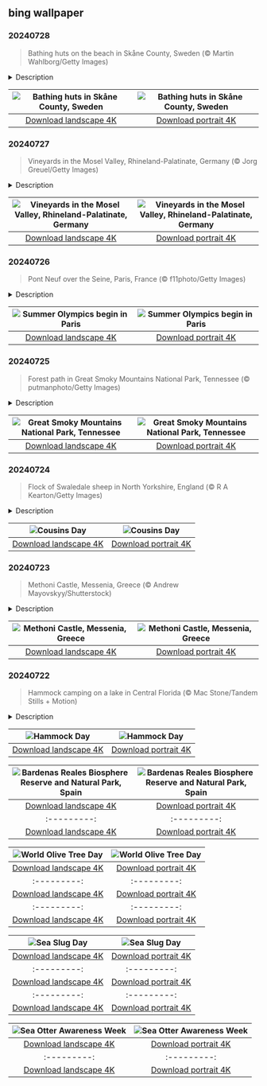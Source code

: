 ## bing wallpaper

### 20240728

> Bathing huts on the beach in Skåne County, Sweden (© Martin Wahlborg/Getty Images)

<details>
<summary>Description</summary>

> When it comes to vibrant beach scenes, Skåne County in Sweden, doesn't disappoint. Today's image features pastel huts in Skanörs Havsbad, a sandy beach section in the town of Skanör. This is one of the most popular parts of the beach, which stretches for over 6 miles, on the western side of the Falsterbonäset peninsula. Located near the Skanör marina, this part of the beach is a favorite spot for bathers in the summer months.
> 
> Along with sandy shores, this area is home to rapeseed fields, beech forests, ancient monuments, castles, and museums that bring the region's history to life, from the Romanesque grandeur of Lund's cathedral to the modern energy of Malmö. So, next time you're in Skåne, don't forget to take a stroll along the shore and soak in the colorful charm of these iconic beach huts.
> 
> 

</details>

| ![Bathing huts in Skåne County, Sweden](https://cn.bing.com/th?id=OHR.BeachHutsSweden_EN-US6029381108_UHD.jpg&pid=hp&w=400&h=224&rs=1&c=4) | ![Bathing huts in Skåne County, Sweden](https://cn.bing.com/th?id=OHR.BeachHutsSweden_EN-US6029381108_1080x1920.jpg&pid=hp&w=155&h=315&rs=1&c=4) |
|:---------:|:---------:|
| [Download landscape 4K](https://cn.bing.com/th?id=OHR.BeachHutsSweden_EN-US6029381108_UHD.jpg) | [Download portrait 4K](https://cn.bing.com/th?id=OHR.BeachHutsSweden_EN-US6029381108_1080x1920.jpg) |

### 20240727

> Vineyards in the Mosel Valley, Rhineland-Palatinate, Germany (© Jorg Greuel/Getty Images)

<details>
<summary>Description</summary>

> Welcome to the Palatinate, a wine lover's dream come true. This wine-growing region in western Germany has rolling hills, fertile soils, and a warm climate, allowing the cultivation of a diverse variety of grapes. While riesling reigns supreme, other notable varieties include chardonnay, sauvignon blanc, pinot blanc, Müller-Thurgau, and Dornfelder. The Palatinate is the largest red wine-producing region in the country, with over 40% of the vineyards devoted to it.
> 
> Visitors can try schorle, a drink made by mixing wine with sparkling water that is a popular choice at annual wine festivals held in the Palatinate's wine-producing towns. The region is also home to the Wurstmarkt, recognized as the world's largest wine festival, held in Bad Dürkheim. It draws over 600,000 visitors every year. So, let's raise a toast to the Palatinate. Prost!
> 
> 

</details>

| ![Vineyards in the Mosel Valley, Rhineland-Palatinate, Germany](https://cn.bing.com/th?id=OHR.RhinelandVineyards_EN-US5864380431_UHD.jpg&pid=hp&w=400&h=224&rs=1&c=4) | ![Vineyards in the Mosel Valley, Rhineland-Palatinate, Germany](https://cn.bing.com/th?id=OHR.RhinelandVineyards_EN-US5864380431_1080x1920.jpg&pid=hp&w=155&h=315&rs=1&c=4) |
|:---------:|:---------:|
| [Download landscape 4K](https://cn.bing.com/th?id=OHR.RhinelandVineyards_EN-US5864380431_UHD.jpg) | [Download portrait 4K](https://cn.bing.com/th?id=OHR.RhinelandVineyards_EN-US5864380431_1080x1920.jpg) |

### 20240726

> Pont Neuf over the Seine, Paris, France (© f11photo/Getty Images)

<details>
<summary>Description</summary>

> Welcome to Paris, the City of Light, which is hosting the Summer Olympics for the third time. What makes these Games unique is the opening ceremony, which will be held outside a stadium for the first time. Participants will parade along the Seine on a flotilla of boats, passing under the Pont Neuf, pictured here, and cheered by spectators lining both banks. Paris is no stranger to historic firsts; the 1900 Games included women competing for the first time, although they made up only 22 of 997 athletes.
> 
> These Games are set to be rather special: Breakdancing will make its Summer Olympic debut in Paris. Competitors will be scored by a panel of nine judges who will look out for creativity and personality, along with other criteria. This could be a one-off, as breakdancing hasn't been included in the 2028 Olympics in Los Angeles. The surfing event at Paris 2024 is also rather unique: the competition will take place in Tahiti, part of French Polynesia. Almost 10,000 miles away from the host city, Tahiti was chosen because the island's huge waves make it perfect for surfing.
> 
> 

</details>

| ![Summer Olympics begin in Paris](https://cn.bing.com/th?id=OHR.PontNeuf_EN-US5735328254_UHD.jpg&pid=hp&w=400&h=224&rs=1&c=4) | ![Summer Olympics begin in Paris](https://cn.bing.com/th?id=OHR.PontNeuf_EN-US5735328254_1080x1920.jpg&pid=hp&w=155&h=315&rs=1&c=4) |
|:---------:|:---------:|
| [Download landscape 4K](https://cn.bing.com/th?id=OHR.PontNeuf_EN-US5735328254_UHD.jpg) | [Download portrait 4K](https://cn.bing.com/th?id=OHR.PontNeuf_EN-US5735328254_1080x1920.jpg) |

### 20240725

> Forest path in Great Smoky Mountains National Park, Tennessee (© putmanphoto/Getty Images)

<details>
<summary>Description</summary>

> Fancy a walk through the Smokies in Tennessee, seen in today's image? Spanning over 522,000 acres between North Carolina and Tennessee, the Great Smoky Mountains National Park is a treasure trove of natural beauty and biodiversity. Home to more than 19,000 documented species, scientists estimate that tens of thousands more remain undiscovered. Miles of hiking trails wind through the dense woodlands, leading adventurers to cascading waterfalls and scenic overlooks. The park also boasts some of the highest mountains in the eastern United States, including Clingmans Dome, which rises to 6,643 feet. Visitors are often enchanted by the mist that blankets the peaks each morning, giving the park its mystical name. The park is a UNESCO World Heritage Site and an International Biosphere Reserve.
> 
> In every season, it offers a unique spectacle: the wildflower bloom in spring, vibrant foliage in fall, and serene snow-covered landscapes in winter. Great Smoky Mountains National Park is a haven for nature lovers and adventurers alike, promising unforgettable experiences and a deeper connection to the natural world.
> 
> 

</details>

| ![Great Smoky Mountains National Park, Tennessee](https://cn.bing.com/th?id=OHR.SmokyMountainTrail_EN-US9730767535_UHD.jpg&pid=hp&w=400&h=224&rs=1&c=4) | ![Great Smoky Mountains National Park, Tennessee](https://cn.bing.com/th?id=OHR.SmokyMountainTrail_EN-US9730767535_1080x1920.jpg&pid=hp&w=155&h=315&rs=1&c=4) |
|:---------:|:---------:|
| [Download landscape 4K](https://cn.bing.com/th?id=OHR.SmokyMountainTrail_EN-US9730767535_UHD.jpg) | [Download portrait 4K](https://cn.bing.com/th?id=OHR.SmokyMountainTrail_EN-US9730767535_1080x1920.jpg) |

### 20240724

> Flock of Swaledale sheep in North Yorkshire, England (© R A Kearton/Getty Images)

<details>
<summary>Description</summary>

> Family gatherings wouldn't be the same without them. Today, we are celebrating the unique bond between cousins. Cousins Day offers the perfect opportunity to reminisce about those shared adventures, secrets, and the countless memories that have brought you closer together. First cousins share about 12.5% of their DNA; this could explain why you often have so much love and understanding with them. So, go ahead and make some plans with your cousins, whether it is a picnic or a shared meal at your favorite local haunt. And while you are at it, don't forget to pose for a photo, much like this group of Swaledale sheep in the North Yorkshire dales of England. Chances are, there are at least a few cousins in this flock.
> 
> 
> 
> 

</details>

| ![Cousins Day](https://cn.bing.com/th?id=OHR.SheepCousins_EN-US9566915151_UHD.jpg&pid=hp&w=400&h=224&rs=1&c=4) | ![Cousins Day](https://cn.bing.com/th?id=OHR.SheepCousins_EN-US9566915151_1080x1920.jpg&pid=hp&w=155&h=315&rs=1&c=4) |
|:---------:|:---------:|
| [Download landscape 4K](https://cn.bing.com/th?id=OHR.SheepCousins_EN-US9566915151_UHD.jpg) | [Download portrait 4K](https://cn.bing.com/th?id=OHR.SheepCousins_EN-US9566915151_1080x1920.jpg) |

### 20240723

> Methoni Castle, Messenia, Greece (© Andrew Mayovskyy/Shutterstock)

<details>
<summary>Description</summary>

> Perched on a rocky headland is Methoni Castle, a symbol of medieval might on the shores of the Ionian Sea. The fortress, on the Peloponnese peninsula in southern Greece, was built by the Venetians in the early 13th century as a trading post and defensive bastion, protecting the coastline from invaders. Its Bourtzi tower, an extension of the fortress standing on a small islet, was once connected to the main castle by a stone bridge.
> 
> Many conquerors, from the Ottomans in 1500 to the French in 1828, aimed to win Methoni's strategic position. Some original structures, like the castle itself, still stand, allowing visitors to walk through the same gates where soldiers once marched. The village's blend of architecture, with Byzantine, Venetian, and Ottoman influences, narrates a storied past where European powers battled for dominance.
> 
> 

</details>

| ![Methoni Castle, Messenia, Greece](https://cn.bing.com/th?id=OHR.MethoniCastle_EN-US9447007951_UHD.jpg&pid=hp&w=400&h=224&rs=1&c=4) | ![Methoni Castle, Messenia, Greece](https://cn.bing.com/th?id=OHR.MethoniCastle_EN-US9447007951_1080x1920.jpg&pid=hp&w=155&h=315&rs=1&c=4) |
|:---------:|:---------:|
| [Download landscape 4K](https://cn.bing.com/th?id=OHR.MethoniCastle_EN-US9447007951_UHD.jpg) | [Download portrait 4K](https://cn.bing.com/th?id=OHR.MethoniCastle_EN-US9447007951_1080x1920.jpg) |

### 20240722

> Hammock camping on a lake in Central Florida (© Mac Stone/Tandem Stills + Motion)

<details>
<summary>Description</summary>

> Imagine swaying gently under a canopy of leaves, a soft breeze coaxing you into a serene slumber while you gaze at the stars above. Observed every July 22, Hammock Day is not just a nod to the lazy lull of summer days, but an homage to an ancient tradition. Invented by the Indigenous peoples of Central and South America, hammocks were called 'hamacas' and were originally woven for sleep and relaxation.
> 
> Back then hammocks were made from tree bark, whereas now they can be made of various materials like cotton, nylon, and canvas. These sleeping swings have crossed oceans as beds for sailors, swung from the trees, and nowadays, add a touch of chill to hip outdoor retreats. They have health benefits, too; gentle rocking can improve your sleep and even relieve stress. So go ahead, jump into a hammock, and let it sway your worries away.
> 
> 

</details>

| ![Hammock Day](https://cn.bing.com/th?id=OHR.HammockCamping_EN-US9298465355_UHD.jpg&pid=hp&w=400&h=224&rs=1&c=4) | ![Hammock Day](https://cn.bing.com/th?id=OHR.HammockCamping_EN-US9298465355_1080x1920.jpg&pid=hp&w=155&h=315&rs=1&c=4) |
|:---------:|:---------:|
| [Download landscape 4K](https://cn.bing.com/th?id=OHR.HammockCamping_EN-US9298465355_UHD.jpg) | [Download portrait 4K](https://cn.bing.com/th?id=OHR.HammockCamping_EN-US9298465355_1080x1920.jpg) |g) |600169_1080x1920.jpg) |ntOrkney_EN-US8469766447_1080x1920.jpg) |wnload portrait 4K](https://cn.bing.com/th?id=OHR.CardinalfishAnemone_EN-US1278259894_1080x1920.jpg) |ales should be on your bucket list!
> 
> 

</details>

| ![Bardenas Reales Biosphere Reserve and Natural Park, Spain](https://cn.bing.com/th?id=OHR.BardenasBiosphere_EN-US6936891495_UHD.jpg&pid=hp&w=400&h=224&rs=1&c=4) | ![Bardenas Reales Biosphere Reserve and Natural Park, Spain](https://cn.bing.com/th?id=OHR.BardenasBiosphere_EN-US6936891495_1080x1920.jpg&pid=hp&w=155&h=315&rs=1&c=4) |
|:---------:|:---------:|
| [Download landscape 4K](https://cn.bing.com/th?id=OHR.BardenasBiosphere_EN-US6936891495_UHD.jpg) | [Download portrait 4K](https://cn.bing.com/th?id=OHR.BardenasBiosphere_EN-US6936891495_1080x1920.jpg) |D.jpg) | [Download portrait 4K](https://cn.bing.com/th?id=OHR.LesBravesNormandy_EN-US6707866678_1080x1920.jpg) |789937_1080x1920.jpg&pid=hp&w=155&h=315&rs=1&c=4) |
|:---------:|:---------:|
| [Download landscape 4K](https://cn.bing.com/th?id=OHR.Cecropia_EN-US9602789937_UHD.jpg) | [Download portrait 4K](https://cn.bing.com/th?id=OHR.Cecropia_EN-US9602789937_1080x1920.jpg) |though olive trees do not grow very tall, usually no more than 30 feet, they live a very long time. One of the oldest known trees in the world, in Portugal, is believed to be 3,350 years old. Many live for millennia, their trunks growing thick and gnarled, and their branches bearing fruit century after century. As civilizations rise and fall around them, these hardy trees remain resilient and steadfast.
> 
> 

</details>

| ![World Olive Tree Day](https://cn.bing.com/th?id=OHR.OliveTreeDay_EN-US9460125670_UHD.jpg&pid=hp&w=400&h=224&rs=1&c=4) | ![World Olive Tree Day](https://cn.bing.com/th?id=OHR.OliveTreeDay_EN-US9460125670_1080x1920.jpg&pid=hp&w=155&h=315&rs=1&c=4) |
|:---------:|:---------:|
| [Download landscape 4K](https://cn.bing.com/th?id=OHR.OliveTreeDay_EN-US9460125670_UHD.jpg) | [Download portrait 4K](https://cn.bing.com/th?id=OHR.OliveTreeDay_EN-US9460125670_1080x1920.jpg) |pid=hp&w=155&h=315&rs=1&c=4) |
|:---------:|:---------:|
| [Download landscape 4K](https://cn.bing.com/th?id=OHR.MonksMound_EN-US9323884241_UHD.jpg) | [Download portrait 4K](https://cn.bing.com/th?id=OHR.MonksMound_EN-US9323884241_1080x1920.jpg) |](https://cn.bing.com/th?id=OHR.Calacas_EN-US6430903741_UHD.jpg) | [Download portrait 4K](https://cn.bing.com/th?id=OHR.Calacas_EN-US6430903741_1080x1920.jpg) |.com/th?id=OHR.SealRiver_EN-US6267835630_1080x1920.jpg&pid=hp&w=155&h=315&rs=1&c=4) |
|:---------:|:---------:|
| [Download landscape 4K](https://cn.bing.com/th?id=OHR.SealRiver_EN-US6267835630_UHD.jpg) | [Download portrait 4K](https://cn.bing.com/th?id=OHR.SealRiver_EN-US6267835630_1080x1920.jpg) |e a more fitting name. Someone call Terry.
> 
> 

</details>

| ![Sea Slug Day](https://cn.bing.com/th?id=OHR.SeaAngel_EN-US5531672696_UHD.jpg&pid=hp&w=400&h=224&rs=1&c=4) | ![Sea Slug Day](https://cn.bing.com/th?id=OHR.SeaAngel_EN-US5531672696_1080x1920.jpg&pid=hp&w=155&h=315&rs=1&c=4) |
|:---------:|:---------:|
| [Download landscape 4K](https://cn.bing.com/th?id=OHR.SeaAngel_EN-US5531672696_UHD.jpg) | [Download portrait 4K](https://cn.bing.com/th?id=OHR.SeaAngel_EN-US5531672696_1080x1920.jpg) |OHR.DarkSkyAcadia_EN-US6966527964_1080x1920.jpg) |.bing.com/th?id=OHR.GoldenJellyfish_EN-US6743816471_1080x1920.jpg&pid=hp&w=155&h=315&rs=1&c=4) |
|:---------:|:---------:|
| [Download landscape 4K](https://cn.bing.com/th?id=OHR.GoldenJellyfish_EN-US6743816471_UHD.jpg) | [Download portrait 4K](https://cn.bing.com/th?id=OHR.GoldenJellyfish_EN-US6743816471_1080x1920.jpg) |ng.com/th?id=OHR.LastDollarRoad_EN-US7923638318_UHD.jpg&pid=hp&w=400&h=224&rs=1&c=4) | ![First day of autumn](https://cn.bing.com/th?id=OHR.LastDollarRoad_EN-US7923638318_1080x1920.jpg&pid=hp&w=155&h=315&rs=1&c=4) |
|:---------:|:---------:|
| [Download landscape 4K](https://cn.bing.com/th?id=OHR.LastDollarRoad_EN-US7923638318_UHD.jpg) | [Download portrait 4K](https://cn.bing.com/th?id=OHR.LastDollarRoad_EN-US7923638318_1080x1920.jpg) |ppers who hunted otters to near extinction before they were protected by law. Although sea otter populations have rebounded, they are still considered endangered. Otters live along the Pacific Coast of North America, from California up to Alaska. Although they can walk on land, they almost never find the need or desire to, even when it's nap time. When they're ready for a snooze, they'll raft up, wrap themselves in a strand of kelp to keep them from drifting away, and recline on the world's biggest waterbed.

</details>

| ![Sea Otter Awareness Week](https://cn.bing.com/th?id=OHR.SitkaOtters_EN-US7714053956_UHD.jpg&pid=hp&w=400&h=224&rs=1&c=4) | ![Sea Otter Awareness Week](https://cn.bing.com/th?id=OHR.SitkaOtters_EN-US7714053956_1080x1920.jpg&pid=hp&w=155&h=315&rs=1&c=4) |
|:---------:|:---------:|
| [Download landscape 4K](https://cn.bing.com/th?id=OHR.SitkaOtters_EN-US7714053956_UHD.jpg) | [Download portrait 4K](https://cn.bing.com/th?id=OHR.SitkaOtters_EN-US7714053956_1080x1920.jpg) |oo_EN-US7569665443_UHD.jpg&pid=hp&w=400&h=224&rs=1&c=4) | ![World Bamboo Day](https://cn.bing.com/th?id=OHR.ArashiyamaBamboo_EN-US7569665443_1080x1920.jpg&pid=hp&w=155&h=315&rs=1&c=4) |
|:---------:|:---------:|
| [Download landscape 4K](https://cn.bing.com/th?id=OHR.ArashiyamaBamboo_EN-US7569665443_UHD.jpg) | [Download portrait 4K](https://cn.bing.com/th?id=OHR.ArashiyamaBamboo_EN-US7569665443_1080x1920.jpg) |